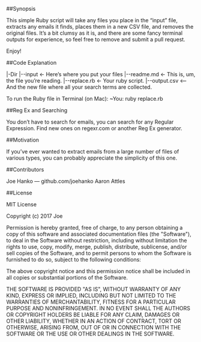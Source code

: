 ##Synopsis

This simple Ruby script will take any files you place in the “input” file, extracts any emails it finds, places them in a new CSV file, and removes the original files. It’s a bit clumsy as it is, and there are some fancy terminal outputs for experience, so feel free to remove and submit a pull request.

Enjoy!

##Code Explanation

|-Dir
|--input	<- Here’s where you put your files
|--readme.md	<- This is, um, the file you’re reading.
|--replace.rb	<- Your ruby script.
|--output.csv 	<— And the new file where all your search terms are collected.

To run the Ruby file in Terminal (on Mac):
~You: ruby replace.rb

##Reg Ex and Searching

You don’t have to search for emails, you can search for any Regular Expression. Find new ones on regexr.com or another Reg Ex generator.

##Motivation

If you’ve ever wanted to extract emails from a large number of files of various types, you can probably appreciate the simplicity of this one.

##Contributors

Joe Hanko — github.com/joehanko
Aaron Attles

##License

MIT License

Copyright (c) 2017 Joe

Permission is hereby granted, free of charge, to any person obtaining a copy
of this software and associated documentation files (the "Software"), to deal
in the Software without restriction, including without limitation the rights
to use, copy, modify, merge, publish, distribute, sublicense, and/or sell
copies of the Software, and to permit persons to whom the Software is
furnished to do so, subject to the following conditions:

The above copyright notice and this permission notice shall be included in all
copies or substantial portions of the Software.

THE SOFTWARE IS PROVIDED "AS IS", WITHOUT WARRANTY OF ANY KIND, EXPRESS OR
IMPLIED, INCLUDING BUT NOT LIMITED TO THE WARRANTIES OF MERCHANTABILITY,
FITNESS FOR A PARTICULAR PURPOSE AND NONINFRINGEMENT. IN NO EVENT SHALL THE
AUTHORS OR COPYRIGHT HOLDERS BE LIABLE FOR ANY CLAIM, DAMAGES OR OTHER
LIABILITY, WHETHER IN AN ACTION OF CONTRACT, TORT OR OTHERWISE, ARISING FROM,
OUT OF OR IN CONNECTION WITH THE SOFTWARE OR THE USE OR OTHER DEALINGS IN THE
SOFTWARE.